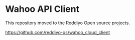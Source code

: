 # Wahoo API Client

This repository moved to the Reddiyo Open source projects.

https://github.com/reddiyo-os/wahoo_cloud_client